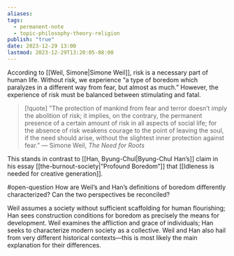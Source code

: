 ```yaml
---
aliases: 
tags:
  - permanent-note
  - topic-philosophy-theory-religion
publish: "true"
date: 2023-12-29 13:00
lastmod: 2023-12-29T13:20:05-08:00
---
```

According to [[Weil, Simone|Simone Weil]], risk is a necessary part of human life. Without risk, we experience “a type of boredom which paralyzes in a different way from fear, but almost as much.” However, the experience of risk must be balanced between stimulating and fatal.

>[!quote]
>”The protection of mankind from fear and terror doesn’t imply the abolition of risk; it implies, on the contrary, the permanent presence of a certain amount of risk in all aspects of social life; for the absence of risk weakens courage to the point of leaving the soul, if the need should arise, without the slightest inner protection against fear.” — Simone Weil, *The Need for Roots*

This stands in contrast to [[Han, Byung-Chul|Byung-Chul Han’s]] claim in his essay [[the-burnout-society|”Profound Boredom”]] that [[Idleness is needed for creative generation]]. 

#open-question How are Weil’s and Han’s definitions of boredom differently characterized? Can the two perspectives be reconciled?

Weil assumes a society without sufficient scaffolding for human flourishing; Han sees construction conditions for boredom as precisely the means for development. Weil examines the affliction and grace of individuals; Han seeks to characterize modern society as a collective. Weil and Han also hail from very different historical contexts—this is most likely the main explanation for their differences.